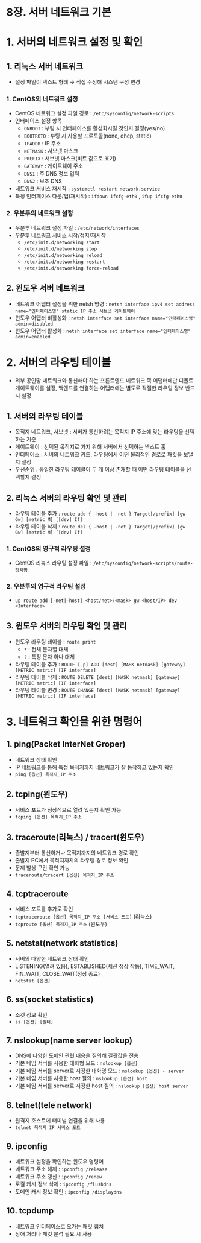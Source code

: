 # 8장. 서버 네트워크 기본

# 1. 서버의 네트워크 설정 및 확인

## 1. 리눅스 서버 네트워크

- 설정 파일이 텍스트 형태 → 직접 수정해 시스템 구성 변경

### 1. CentOS의 네트워크 설정

- CentOS 네트워크 설정 파일 경로 : `/etc/sysconfig/network-scripts`
- 인터페이스 설정 항목
    - `ONBOOT` : 부팅 시 인터페이스를 활성화시킬 것인지 결정(yes/no)
    - `BOOTROTO` : 부팅 시 사용할 프로토콜(none, dhcp, static)
    - `IPADDR` : IP 주소
    - `NETMASK` : 서브넷 마스크
    - `PREFIX` : 서브넷 마스크(비트 값으로 표기)
    - `GATEWAY` : 게이트웨이 주소
    - `DNS1` : 주 DNS 정보 입력
    - `DNS2` : 보조 DNS
- 네트워크 서비스 재시작 : `systemctl restart network.service`
- 특정 인터페이스 다운/업(재시작) : `ifdown ifcfg-eth0` , `ifup ifcfg-eth0`

### 2. 우분투의 네트워크 설정

- 우분투 네트워크 설정 파일 : `/etc/network/interfaces`
- 우분투 네트워크 서비스 시작/정지/재시작
    - `/etc/init.d/networking start`
    - `/etc/init.d/networking stop`
    - `/etc/init.d/networking reload`
    - `/etc/init.d/networking restart`
    - `/etc/init.d/networking force-reload`

## 2. 윈도우 서버 네트워크

- 네트워크 어댑터 설정을 위한 netsh 명령 : `netsh interface ipv4 set address name="인터페이스명" static IP 주소 서브넷 게이트웨이`
- 윈도우 어댑터 비활성화 : `netsh interface set interface name="인터페이스명" admin=disabled`
- 윈도우 어댑터 활성화 : `netsh interface set interface name="인터페이스명" admin=enabled`

# 2. 서버의 라우팅 테이블

- 외부 공인망 네트워크와 통신해야 하는 프론트엔드 네트워크 쪽 어댑터에만 디폴트 게이트웨이를 설정, 백엔드를 연결하는 어댑터에는 별도로 적절한 라우팅 정보 반드시 설정

## 1. 서버의 라우팅 테이블

- 목적지 네트워크, 서브넷 : 서버가 통신하려는 목적지 IP 주소에 맞는 라우팅을 선택하는 기준
- 게이트웨이 : 선택된 목적지로 가지 위해 서버에서 선택하는 넥스트 홉
- 인터페이스 : 서버의 네트워크 카드, 라우팅에서 어떤 물리적인 경로로 패킷을 보낼지 설정
- 우선순위 : 동일한 라우팅 테이블이 두 개 이상 존재할 때 어떤 라우팅 테이블을 선택할지 결정

## 2. 리눅스 서버의 라우팅 확인 및 관리

- 라우팅 테이블 추가 : `route add { -host | -net } Target[/prefix] [gw Gw] [metric M] [[dev] If]`
- 라우팅 테이블 삭제 : `route del { -host | -net } Target[/prefix] [gw Gw] [metric M] [[dev] If]`

### 1. CentOS의 영구적 라우팅 설정

- CentOS 리눅스 라우팅 설정 파일 : `/etc/sysconfig/network-scripts/route-장치명`

### 2. 우분투의 영구적 라우팅 설정

- `up route add [-net|-host] <host/net>/<mask> gw <host/IP> dev <Interface>`

## 3. 윈도우 서버의 라우팅 확인 및 관리

- 윈도우 라우팅 테이블 : `route print`
    - `*` : 전체 문자열 대체
    - `?` : 특정 문자 하나 대체
- 라우팅 테이블 추가 : `ROUTE [-p] ADD [dest] [MASK netmask] [gateway] [METRIC metric] [IF interface]`
- 라우팅 테이블 삭제 : `ROUTE DELETE [dest] [MASK netmask] [gateway] [METRIC metric] [IF interface]`
- 라우팅 테이블 변경 : `ROUTE CHANGE [dest] [MASK netmask] [gateway] [METRIC metric] [IF interface]`

# 3. 네트워크 확인을 위한 명령어

## 1. ping(Packet InterNet Groper)

- 네트워크 상태 확인
- IP 네트워크를 통해 특정 목적지까지 네트워크가 잘 동작하고 있는지 확인
- `ping [옵션] 목적지_IP 주소`

## 2. tcping(윈도우)

- 서비스 포트가 정상적으로 열려 있는지 확인 가능
- `tcping [옵션] 목적지_IP 주소`

## 3. traceroute(리눅스) / tracert(윈도우)

- 출발지부터 통신하거나 목적지까지의 네트워크 경로 확인
- 출발지 PC에서 목적지까지의 라우팅 경로 정보 확인
- 문제 발생 구간 확인 가능
- `traceroute/tracert [옵션] 목적지_IP 주소`

## 4. tcptraceroute

- 서비스 포트를 추가로 확인
- `tcptraceroute [옵션] 목적지_IP 주소 [서비스 포트]` (리눅스)
- `tcproute [옵션] 목적지_IP 주소` (윈도우)

## 5. netstat(network statistics)

- 서버의 다양한 네트워크 상태 확인
- LISTENING(열려 있음), ESTABLISHED(세션 정상 작동), TIME_WAIT, FIN_WAIT, CLOSE_WAIT(정상 종료)
- `netstat [옵션]`

## 6. ss(socket statistics)

- 소켓 정보 확인
- `ss [옵션] [필터]`

## 7. nslookup(name server lookup)

- DNS에 다양한 도메인 관련 내용을 질의해 결괏값을 전송
- 기본 네임 서버를 사용한 대화형 모드 : `nslookup [옵션]`
- 기본 네임 서버를 server로 지정한 대화명 모드 : `nslookup [옵션] - server`
- 기본 네임 서버를 사용한 host 질의 : `nslookup [옵션] host`
- 기본 네임 서버를 server로 지정한 host 질의 : `nslookup [옵션] host server`

## 8. telnet(tele network)

- 원격지 호스트에 터미널 연결을 위해 사용
- `telnet 목적지 IP 서비스 포트`

## 9. ipconfig

- 네트워크 설정을 확인하는 윈도우 명령어
- 네트워크 주소 해제 : `ipconfig /release`
- 네트워크 주소 갱신 : `ipconfig /renew`
- 로컬 캐시 정보 삭제 : `ipconfig /flushdns`
- 도메인 캐시 정보 확인 : `ipconfig /displaydns`

## 10. tcpdump

- 네트워크 인터페이스로 오가는 패킷 캡처
- 장애 처리나 패킷 분석 필요 시 사용

